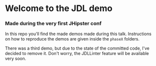 # Welcome to the JDL demo
### Made during the very first JHipster conf

In this repo you'll find the made demos made during this talk.
Instructions on how to reproduce the demos are given inside the 
`phaseX` folders.

There was a third demo, but due to the state of the committed code, 
I've decided to remove it. Don't worry, the JDLLinter feature will be 
available very soon.
